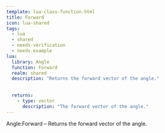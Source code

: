 ```yaml
---
template: lua-class-function.html
title: Forward
icon: lua-shared
tags:
  - lua
  - shared
  - needs-verification
  - needs-example
lua:
  library: Angle
  function: Forward
  realm: shared
  description: "Returns the forward vector of the angle."
  
  
  returns:
    - type: vector
      description: "The forward vector of the angle."
---
```


<div class="lua__search__keywords">
Angle:Forward &#x2013; Returns the forward vector of the angle.
</div>
